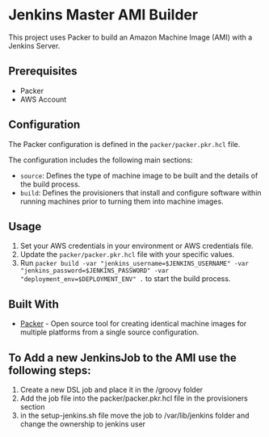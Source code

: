 # Jenkins Master AMI Builder

This project uses Packer to build an Amazon Machine Image (AMI) with a Jenkins Server.

## Prerequisites

- Packer
- AWS Account

## Configuration

The Packer configuration is defined in the `packer/packer.pkr.hcl` file. 

The configuration includes the following main sections:

- `source`: Defines the type of machine image to be built and the details of the build process.
- `build`: Defines the provisioners that install and configure software within running machines prior to turning them into machine images.

## Usage

1. Set your AWS credentials in your environment or AWS credentials file.
2. Update the `packer/packer.pkr.hcl` file with your specific values.
3. Run `packer build -var "jenkins_username=$JENKINS_USERNAME" -var "jenkins_password=$JENKINS_PASSWORD" -var "deployment_env=$DEPLOYMENT_ENV" .` to start the build process.
  
## Built With

- [Packer](https://www.packer.io/) - Open source tool for creating identical machine images for multiple platforms from a single source configuration.



## To Add a new JenkinsJob to the AMI use the following steps:
1. Create a new DSL job and place it in the /groovy folder
2. Add the job file into the packer/packer.pkr.hcl file in the provisioners section
3. in the setup-jenkins.sh file move the job to /var/lib/jenkins folder and change the ownership to jenkins user